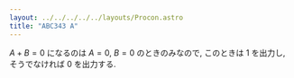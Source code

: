 ```yaml
---
layout: ../../../../../layouts/Procon.astro
title: "ABC343 A"
---
```

$A+B=0$ になるのは $A=0$, $B=0$ のときのみなので, このときは 1 を出力し, そうでなければ 0 を出力する.
